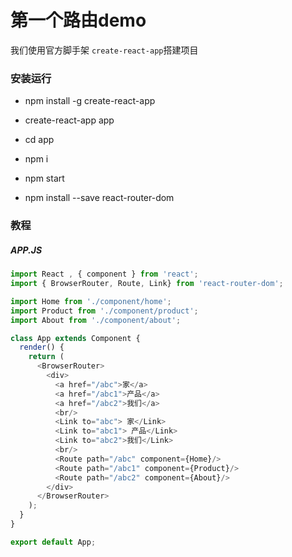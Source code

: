 # 第一个路由demo

我们使用官方脚手架 `create-react-app`搭建项目

### 安装运行

* npm install -g create-react-app

* create-react-app app

* cd app

* npm i

* npm start

* npm install --save react-router-dom

### 教程

##### APP.JS

```js
import React , { component } from 'react';
import { BrowserRouter, Route, Link} from 'react-router-dom';

import Home from './component/home';
import Product from './component/product';
import About from './component/about';

class App extends Component {
  render() {
    return (
      <BrowserRouter>
        <div>
          <a href="/abc">家</a>
          <a href="/abc1">产品</a>
          <a href="/abc2">我们</a>
          <br/>
          <Link to="abc"> 家</Link>
          <Link to="abc1"> 产品</Link>
          <Link to="abc2">我们</Link>
          <br/>
          <Route path="/abc" component={Home}/>
          <Route path="/abc1" component={Product}/>
          <Route path="/abc2" component={About}/>
        </div>
      </BrowserRouter>
    );
  }
}

export default App;
```


